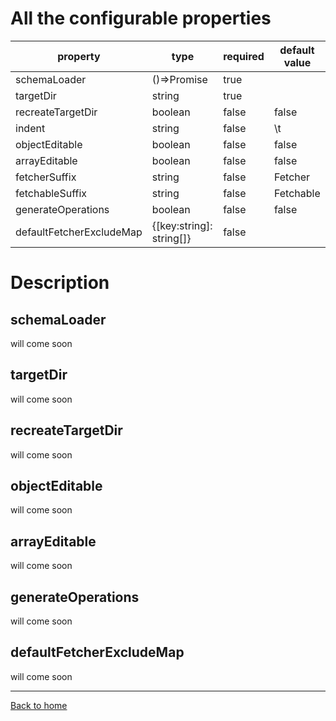 # All the configurable properties

|property|type|required|default value|
|--------|----|--------|-------------|
|schemaLoader|()=>Promise<GraphQLSchema>|true||
|targetDir|string|true||
|recreateTargetDir|boolean|false|false|
|indent|string|false|\t|
|objectEditable|boolean|false|false|
|arrayEditable|boolean|false|false|
|fetcherSuffix|string|false|Fetcher|
|fetchableSuffix|string|false|Fetchable|
|generateOperations|boolean|false|false|
|defaultFetcherExcludeMap|{[key:string]: string[]}|false||

# Description

## schemaLoader
will come soon

## targetDir
will come soon

## recreateTargetDir
will come soon


## objectEditable
will come soon


## arrayEditable
will come soon


## generateOperations
will come soon


## defaultFetcherExcludeMap
will come soon

____________________

[Back to home](https://github.com/babyfish-ct/graphql-ts-client)